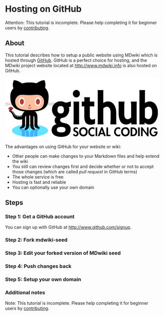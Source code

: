 Hosting on GitHub
=================

Attention: This tutorial is incomplete. Please help completing it for beginner users by [contributing][contribute].

About
------


This tutorial describes how to setup a public website using MDwiki  which is hosted through [GitHub][GitHub]. GitHub is a perfect choice for hosting, and the MDwiki project website located at <http://www.mdwiki.info> is also hosted on GitHub.

[![Github logo](githublogo.png)](http://www.github.com)

The advantages on using GitHub for your website or wiki:

* Other people can make changes to your Markdown files and help extend the wiki
* You still can review changes first and decide whether or not to accept those changes (which are called _pull request_ in GitHub terms)
* The whole service is free
* Hosting is fast and reliable
* You can optionally use your own domain

[GitHub]: http://www.github.com

Steps
------

### Step 1: Get a GitHub account

You can sign up with GitHub at <http://www.github.com/signup>.

### Step 2: Fork mdwiki-seed


### Step 3: Edit your forked version of MDwiki seed

### Step 4: Push changes back

### Step 5: Setup your own domain

### Additional notes

Note: This tutorial is incomplete. Please help completing it for beginner users by [contributing][contribute].


[contribute]: /contribute.md

